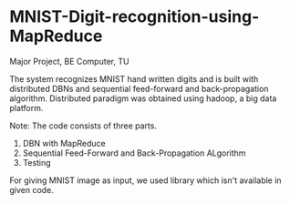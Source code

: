 # MNIST-Digit-recognition-using-MapReduce
Major Project, BE Computer, TU

The system recognizes MNIST hand written digits and is built with distributed DBNs and sequential feed-forward and back-propagation algorithm. Distributed paradigm was obtained using hadoop, a big data platform. 

Note: The code consists of three parts. 
  1. DBN with MapReduce
  2. Sequential Feed-Forward and Back-Propagation ALgorithm
  3. Testing 

For giving MNIST image as input, we used library which isn't available in given code.
